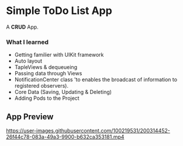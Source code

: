 # Simple ToDo List App
A **CRUD** App.

### What I learned 
- Getting familier with UIKit framework
- Auto layout
- TapleViews & dequeueing
- Passing data through Views
- NotificationCenter class 'to enables the broadcast of information to registered observers).
- Core Data (Saving, Updating & Deleting)
- Adding Pods to the Project 

## App Preview

https://user-images.githubusercontent.com/100219531/200314452-26f44c78-083a-49a3-9900-b632ca353181.mp4

